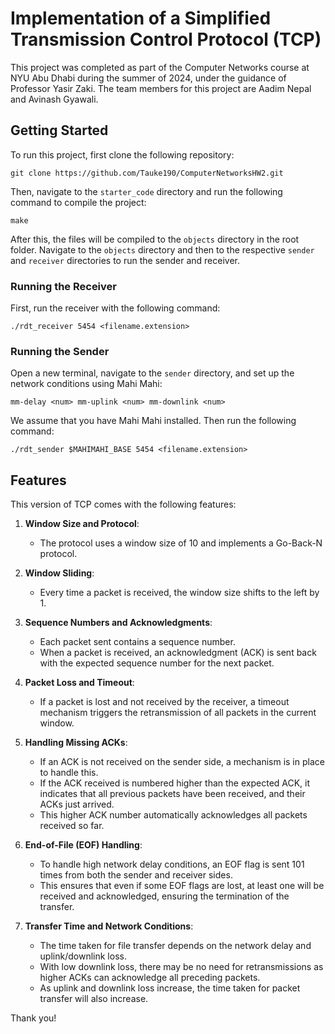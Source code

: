 # Implementation of a Simplified Transmission Control Protocol (TCP)

This project was completed as part of the Computer Networks course at NYU Abu Dhabi during the summer of 2024, under the guidance of Professor Yasir Zaki. The team members for this project are Aadim Nepal and Avinash Gyawali.

## Getting Started

To run this project, first clone the following repository:

```
git clone https://github.com/Tauke190/ComputerNetworksHW2.git
```

Then, navigate to the `starter_code` directory and run the following command to compile the project:

```
make
```

After this, the files will be compiled to the `objects` directory in the root folder. Navigate to the `objects` directory and then to the respective `sender` and `receiver` directories to run the sender and receiver.

### Running the Receiver

First, run the receiver with the following command:

```
./rdt_receiver 5454 <filename.extension>
```

### Running the Sender

Open a new terminal, navigate to the `sender` directory, and set up the network conditions using Mahi Mahi:

```
mm-delay <num> mm-uplink <num> mm-downlink <num>
```

We assume that you have Mahi Mahi installed. Then run the following command:

```
./rdt_sender $MAHIMAHI_BASE 5454 <filename.extension>
```

## Features

This version of TCP comes with the following features:

1. **Window Size and Protocol**: 
   - The protocol uses a window size of 10 and implements a Go-Back-N protocol.
   
2. **Window Sliding**: 
   - Every time a packet is received, the window size shifts to the left by 1.
   
3. **Sequence Numbers and Acknowledgments**: 
   - Each packet sent contains a sequence number.
   - When a packet is received, an acknowledgment (ACK) is sent back with the expected sequence number for the next packet.
   
4. **Packet Loss and Timeout**: 
   - If a packet is lost and not received by the receiver, a timeout mechanism triggers the retransmission of all packets in the current window.
   
5. **Handling Missing ACKs**: 
   - If an ACK is not received on the sender side, a mechanism is in place to handle this.
   - If the ACK received is numbered higher than the expected ACK, it indicates that all previous packets have been received, and their ACKs just arrived.
   - This higher ACK number automatically acknowledges all packets received so far.
   
6. **End-of-File (EOF) Handling**: 
   - To handle high network delay conditions, an EOF flag is sent 101 times from both the sender and receiver sides.
   - This ensures that even if some EOF flags are lost, at least one will be received and acknowledged, ensuring the termination of the transfer.
   
7. **Transfer Time and Network Conditions**: 
   - The time taken for file transfer depends on the network delay and uplink/downlink loss.
   - With low downlink loss, there may be no need for retransmissions as higher ACKs can acknowledge all preceding packets.
   - As uplink and downlink loss increase, the time taken for packet transfer will also increase.

Thank you!
```
